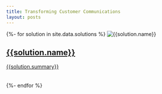 ```yaml
---
title: Transforming Customer Communications
layout: posts
---
```

{%- for solution in site.data.solutions %}
<img src="{{solution.hero}}" alt="{{solution.name}}" />
<a href="{{solution.link}}"><!-- ![{{solution.name}}]({{solution.icon}}) -->
## {{solution.name}}
<a href="{{solution.link}}">{{solution.summary}}</a>
<br /><br /><br />
{%- endfor %}

